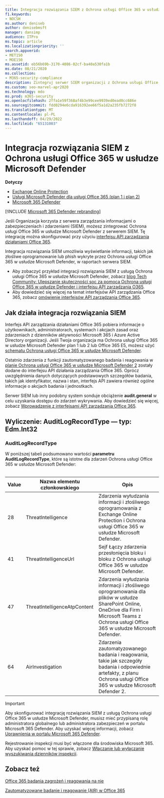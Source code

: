 ```yaml
---
title: Integracja rozwiązania SIEM z Ochrona usługi Office 365 w usłudze Microsoft Defender
f1.keywords:
- NOCSH
ms.author: deniseb
author: denisebmsft
manager: dansimp
audience: ITPro
ms.topic: article
ms.localizationpriority: ''
search.appverid:
- MET150
- MOE150
ms.assetid: eb56b69b-3170-4086-82cf-ba40a530fa1b
ms.date: 08/21/2020
ms.collection:
- M365-security-compliance
description: Zintegruj serwer SIEM organizacji z Ochrona usługi Office 365 w usłudze Microsoft Defender i powiązanymi zdarzeniami zagrożeń w interfejsie API zarządzania działaniami Office 365.
ms.custom: seo-marvel-apr2020
ms.technology: mdo
ms.prod: m365-security
ms.openlocfilehash: 2ffa1e59f368af4b3e99cee9939ed0ead0cc686e
ms.sourcegitcommit: fdd0294e6cda916392ee66f5a1d2a235fb7272f8
ms.translationtype: MT
ms.contentlocale: pl-PL
ms.lasthandoff: 04/29/2022
ms.locfileid: "65131003"
---
```

# <a name="siem-integration-with-microsoft-defender-for-office-365"></a>Integracja rozwiązania SIEM z Ochrona usługi Office 365 w usłudze Microsoft Defender

**Dotyczy**
- [Exchange Online Protection](exchange-online-protection-overview.md)
- [Usługi Microsoft Defender dla usługi Office 365 (plan 1 i plan 2)](defender-for-office-365.md)
- [Microsoft 365 Defender](../defender/microsoft-365-defender.md)

[!INCLUDE [Microsoft 365 Defender rebranding](../includes/microsoft-defender-for-office.md)]

Jeśli Organizacja korzysta z serwera zarządzania informacjami o zabezpieczeniach i zdarzeniami (SIEM), możesz zintegrować Ochrona usługi Office 365 w usłudze Microsoft Defender z serwerem SIEM. Tę integrację można skonfigurować przy użyciu [interfejsu API zarządzania działaniami Office 365](/office/office-365-management-api/office-365-management-activity-api-reference).

Integracja rozwiązania SIEM umożliwia wyświetlanie informacji, takich jak złośliwe oprogramowanie lub phish wykryte przez Ochrona usługi Office 365 w usłudze Microsoft Defender, w raportach serwera SIEM.

- Aby zobaczyć przykład integracji rozwiązania SIEM z usługą Ochrona usługi Office 365 w usłudze Microsoft Defender, zobacz [blog Tech Community: Ulepszanie skuteczności soc za pomocą Ochrona usługi Office 365 w usłudze Defender i interfejsu API zarządzania O365](https://techcommunity.microsoft.com/t5/microsoft-security-and/improve-the-effectiveness-of-your-soc-with-office-365-atp-and/ba-p/1525185).
- Aby dowiedzieć się więcej na temat interfejsów API zarządzania Office 365, zobacz [omówienie interfejsów API zarządzania Office 365](/office/office-365-management-api/office-365-management-apis-overview).

## <a name="how-siem-integration-works"></a>Jak działa integracja rozwiązania SIEM

Interfejs API zarządzania działaniami Office 365 pobiera informacje o użytkownikach, administratorach, systemach i akcjach zasad oraz zdarzeniach z dzienników aktywności Microsoft 365 i Azure Active Directory organizacji. Jeśli Twoja organizacja ma Ochrona usługi Office 365 w usłudze Microsoft Defender plan 1 lub 2 lub Office 365 E5, możesz użyć [schematu Ochrona usługi Office 365 w usłudze Microsoft Defender](/office/office-365-management-api/office-365-management-activity-api-schema#office-365-advanced-threat-protection-and-threat-investigation-and-response-schema).

Ostatnio zdarzenia z funkcji zautomatyzowanego badania i reagowania w [planie Ochrona usługi Office 365 w usłudze Microsoft Defender 2](defender-for-office-365.md#microsoft-defender-for-office-365-plan-1-and-plan-2) zostały dodane do interfejsu API działania zarządzania Office 365. Oprócz uwzględnienia danych dotyczących podstawowych szczegółów badania, takich jak identyfikator, nazwa i stan, interfejs API zawiera również ogólne informacje o akcjach badania i jednostkach.

Serwer SIEM lub inny podobny system sonduje obciążenie **audit.general** w celu uzyskania dostępu do zdarzeń wykrywania. Aby dowiedzieć się więcej, zobacz [Wprowadzenie z interfejsami API zarządzania Office 365](/office/office-365-management-api/get-started-with-office-365-management-apis).

## <a name="enum-auditlogrecordtype---type-edmint32"></a>Wyliczenie: AuditLogRecordType — typ: Edm.Int32

### <a name="auditlogrecordtype"></a>AuditLogRecordType

W poniższej tabeli podsumowano wartości **parametru AuditLogRecordType**, które są istotne dla zdarzeń Ochrona usługi Office 365 w usłudze Microsoft Defender:<br/><br/>

| Value | Nazwa elementu członkowskiego | Opis |
|---|---|---|
| 28| ThreatIntelligence | Zdarzenia wyłudzania informacji i złośliwego oprogramowania z Exchange Online Protection i Ochrona usługi Office 365 w usłudze Microsoft Defender. |
| 41| ThreatIntelligenceUrl | Sejf Łączy zdarzenia przesłonięcia bloku i bloku z Ochrona usługi Office 365 w usłudze Microsoft Defender. |
| 47| ThreatIntelligenceAtpContent | Zdarzenia wyłudzania informacji i złośliwego oprogramowania dla plików w usłudze SharePoint Online, OneDrive dla Firm i Microsoft Teams z Ochrona usługi Office 365 w usłudze Microsoft Defender. |
| 64| AirInvestigation | Zdarzenia zautomatyzowanego badania i reagowania, takie jak szczegóły badania i odpowiednie artefakty, z planu Ochrona usługi Office 365 w usłudze Microsoft Defender 2. |

> [!IMPORTANT]
> Aby skonfigurować integrację rozwiązania SIEM z usługą Ochrona usługi Office 365 w usłudze Microsoft Defender, musisz mieć przypisaną rolę administratora globalnego lub administratora zabezpieczeń w portalu Microsoft 365 Defender. Aby uzyskać więcej informacji, zobacz [Uprawnienia w portalu Microsoft 365 Defender](permissions-microsoft-365-security-center.md).
>
> Rejestrowanie inspekcji musi być włączone dla środowiska Microsoft 365. Aby uzyskać pomoc w tej sprawie, zobacz [Włączanie lub wyłączanie wyszukiwania dzienników inspekcji](../../compliance/turn-audit-log-search-on-or-off.md).

## <a name="see-also"></a>Zobacz też

[Office 365 badania zagrożeń i reagowania na nie](office-365-ti.md)

[Zautomatyzowane badanie i reagowanie (AIR) w Office 365](automated-investigation-response-office.md)
